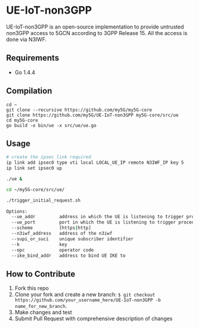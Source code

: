 # UE-IoT-non3GPP

UE-IoT-non3GPP is an open-source implementation to provide untrusted non3GPP access to 5GCN according to 3GPP Release 15.
All the access is done via N3IWF.


**Requirements**
---

* Go 1.4.4

**Compilation**
---

```
cd ~
git clone --recursive https://github.com/my5G/my5G-core
git clone https://github.com/my5G/UE-IoT-non3GPP my5G-core/src/ue
cd my5G-core
go build -o bin/ue -x src/ue/ue.go

```

**Usage**
---

```bash
# create the ipsec link required
ip link add ipsec0 type vti local LOCAL_UE_IP remote N3IWF_IP key 5
ip link set ipsec0 up

./ue &

cd ~/my5G-core/src/ue/

./trigger_initial_request.sh
    
Options:
  --ue_addr         address in which the UE is listening to trigger procedures
  --ue_port         port in which the UE is listening to trigger procedures
  --scheme          [https|http]
  --n3iwf_address   address of the n3iwf
  --supi_or_suci    unique subscriber identifier
  --k               key
  --opc             operator code
  --ike_bind_addr   address to bind UE IKE to
```

**How to Contribute**
---

1. Fork this repo
1. Clone your fork and create a new branch: `$ git checkout https://github.com/your_username_here/UE-IoT-non3GPP -b name_for_new_branch`.
2. Make changes and test
3. Submit Pull Request with comprehensive description of changes
